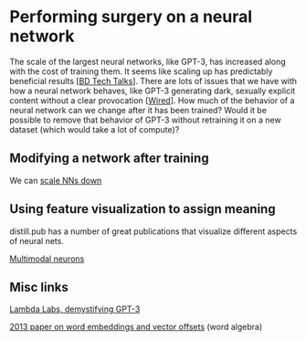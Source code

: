 # Performing surgery on a neural network

The scale of the largest neural networks, like GPT-3, has increased along with the cost of training them. It seems like scaling up has predictably beneficial results [[BD Tech Talks](https://bdtechtalks.com/2019/11/25/ai-research-neural-networks-compute-costs/)]. There are lots of issues that we have with how a neural network behaves, like GPT-3 generating dark, sexually explicit content without a clear provocation [[Wired](https://www.wired.com/story/ai-fueled-dungeon-game-got-much-darker/)]. How much of the behavior of a neural network can we change after it has been trained? Would it be possible to remove that behavior of GPT-3 without retraining it on a new dataset (which would take a lot of compute)?

## Modifying a network after training

We can [scale NNs down](https://www.technologyreview.com/2019/05/10/135426/a-new-way-to-build-tiny-neural-networks-could-create-powerful-ai-on-your-phone/) 

## Using feature visualization to assign meaning

distill.pub has a number of great publications that visualize different aspects of neural nets.

[Multimodal neurons](https://distill.pub/2021/multimodal-neurons/) 

## Misc links

[Lambda Labs, demystifying GPT-3](https://lambdalabs.com/blog/demystifying-gpt-3/)

[2013 paper on word embeddings and vector offsets](https://www.microsoft.com/en-us/research/wp-content/uploads/2016/02/rvecs.pdf) (word algebra)
